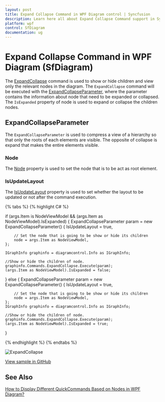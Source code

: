 ```yaml
---
layout: post
title: Expand Collapse Command in WPF Diagram control | Syncfusion
description: Learn here all about Expand Collapse Command support in Syncfusion WPF Diagram (SfDiagram) control and more.
platform: wpf
control: SfDiagram
documentation: ug
---
```


# Expand Collapse Command in WPF Diagram (SfDiagram)

The [ExpandCollapse](https://help.syncfusion.com/cr/wpf/Syncfusion.UI.Xaml.Diagram.IDiagramCommands.html#Syncfusion_UI_Xaml_Diagram_IDiagramCommands_ExpandCollapse) command is used to show or hide children and view only the relevant nodes in the diagram. The `ExpandCollapse` command will be executed with the [ExpandCollapseParameter](https://help.syncfusion.com/cr/wpf/Syncfusion.UI.Xaml.Diagram.ExpandCollapseParameter.html), where the parameter contains the information about node that need to be expanded or collapsed. The `IsExpanded` property of node is used to expand or collapse the children nodes. 

## ExpandCollapseParameter 

The `ExpandCollapseParameter` is used to compress a view of a hierarchy so that only the roots of each elements are visible. The opposite of collapse is expand that makes the entire elements visible.

### Node

The [Node](https://help.syncfusion.com/cr/wpf/Syncfusion.UI.Xaml.Diagram.ExpandCollapseParameter.html#Syncfusion_UI_Xaml_Diagram_ExpandCollapseParameter_Node) property is used to set the node that is to be act as root element.

### IsUpdateLayout

The [IsUpdateLayout](https://help.syncfusion.com/cr/wpf/Syncfusion.UI.Xaml.Diagram.ExpandCollapseParameter.html#Syncfusion_UI_Xaml_Diagram_ExpandCollapseParameter_IsUpdateLayout) property is used to set whether the layout to be updated or not after the command execution.

{% tabs %}
{% highlight C# %}

if (args.Item is NodeViewModel && (args.Item as NodeViewModel).IsExpanded)
{
    ExpandCollapseParameter param = new ExpandCollapseParameter()
    {
        IsUpdateLayout = true,

        // Set the node that is going to be show or hide its children
        node = args.Item as NodeViewModel,
    };

    IGraphInfo graphinfo = diagramcontrol.Info as IGraphInfo;

    //Show or hide the children of node.
    graphinfo.Commands.ExpandCollapse.Execute(param);
    (args.Item as NodeViewModel).IsExpanded = false;
}
else
{
    ExpandCollapseParameter param = new ExpandCollapseParameter()
    {
        IsUpdateLayout = true,

        // Set the node that is going to be show or hide its children
        node = args.Item as NodeViewModel,
    };
    IGraphInfo graphinfo = diagramcontrol.Info as IGraphInfo;

    //Show or hide the children of node.
    graphinfo.Commands.ExpandCollapse.Execute(param);
    (args.Item as NodeViewModel).IsExpanded = true;
}

{% endhighlight %}
{% endtabs %}


![ExpandCollapse](Commands_Images/Commands_img21.gif)


[View sample in GitHub](https://github.com/SyncfusionExamples/WPF-Diagram-Examples/tree/master/Samples/Commands/Expand%20and%20Collapse%20command)

## See Also
[How to Display Different QuickCommands Based on Nodes in WPF Diagram?](https://support.syncfusion.com/kb/article/17969/how-to-display-different-quickcommands-based-on-nodes-in-wpf-diagram)